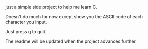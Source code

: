 just a simple side project to help me learn C.

Doesn't do much for now except show you the ASCII code of each character you input.

Just press q to quit.

The readme will be updated when the project advances further.
